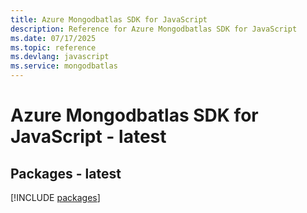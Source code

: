 ```yaml
---
title: Azure Mongodbatlas SDK for JavaScript
description: Reference for Azure Mongodbatlas SDK for JavaScript
ms.date: 07/17/2025
ms.topic: reference
ms.devlang: javascript
ms.service: mongodbatlas
---
```

# Azure Mongodbatlas SDK for JavaScript - latest
## Packages - latest
[!INCLUDE [packages](mongodbatlas-index.md)]